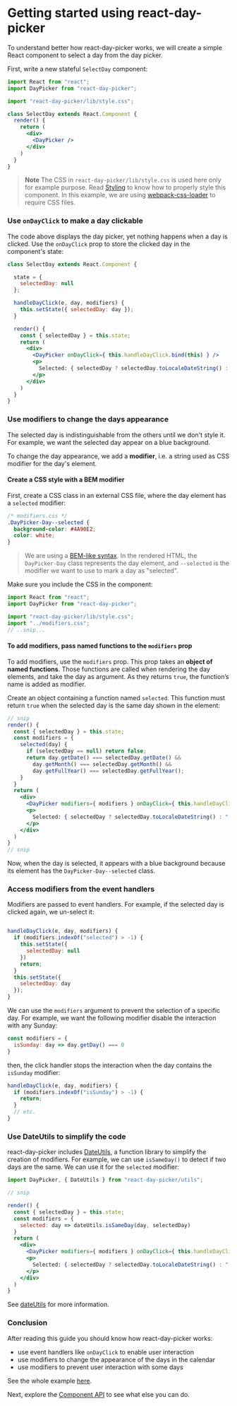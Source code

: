 # Getting started using react-day-picker

To understand better how react-day-picker works, we will create a simple React component to select a day from the day picker.

First, write a new stateful `SelectDay` component:

```jsx
import React from "react";
import DayPicker from "react-day-picker";

import "react-day-picker/lib/style.css";

class SelectDay extends React.Component {
  render() {
    return (
      <div>
        <DayPicker />
      </div>
    )
  }
}
```

> **Note** The CSS in `react-day-picker/lib/style.css` is used here only for example purpose. Read [Styling](Styling.md) to know how to properly style this component. In this example, we are using [webpack-css-loader](https://github.com/webpack/css-loader) to require CSS files.

### Use `onDayClick` to make a day clickable

The code above displays the day picker, yet nothing happens when a day is clicked. Use the `onDayClick` prop to store the clicked day in the component's state:

```jsx
class SelectDay extends React.Component {

  state = {
    selectedDay: null
  };

  handleDayClick(e, day, modifiers) {
    this.setState({ selectedDay: day });
  }

  render() {
    const { selectedDay } = this.state;
    return (
      <div>
        <DayPicker onDayClick={ this.handleDayClick.bind(this) } />
        <p>
          Selected: { selectedDay ? selectedDay.toLocaleDateString() : "(none)" }
        </p>
      </div>
    )
  }
}
```

### Use modifiers to change the days appearance

The selected day is indistinguishable from the others until we don't style it. For example, we want the selected day appear on a blue background.

To change the day appearance, we add a **modifier**, i.e. a string used as CSS modifier for the day's element.

#### Create a CSS style with a BEM modifier

First, create a CSS class in an external CSS file, where the day element has a `selected` modifier:

```css
/* modifiers.css */
.DayPicker-Day--selected {
  background-color: #4A90E2;
  color: white;
}
```

> We are using a [BEM-like syntax](https://css-tricks.com/bem-101/). In the rendered HTML, the `DayPicker-Day` class represents the day element, and `--selected` is the modifier we want to use to mark a day as "selected".

Make sure you include the CSS in the component:

```javascript
import React from "react";
import DayPicker from "react-day-picker";

import "react-day-picker/lib/style.css";
import "../modifiers.css";
// ..snip...
```

#### To add modifiers, pass named functions to the `modifiers` prop

To add modifiers, use the `modifiers` prop. This prop takes an **object of named functions**. Those functions are called when rendering the day elements, and take the day as argument. As they returns `true`, the function’s name is added as modifier.

Create an object containing a function named `selected`. This function must return `true` when the selected day is the same day shown in the element:

```jsx
// snip
render() {
  const { selectedDay } = this.state;
  const modifiers = {
    selected(day) {
      if (selectedDay == null) return false;
      return day.getDate() === selectedDay.getDate() &&
        day.getMonth() === selectedDay.getMonth() &&
        day.getFullYear() === selectedDay.getFullYear();
    }
  }
  return (
    <div>
      <DayPicker modifiers={ modifiers } onDayClick={ this.handleDayClick.bind(this) } />
      <p>
        Selected: { selectedDay ? selectedDay.toLocaleDateString() : "(none)" }
      </p>
    </div>
  )
}
// snip
```

Now, when the day is selected, it appears with a blue background because its element has the `DayPicker-Day--selected` class.

### Access modifiers from the event handlers

Modifiers are passed to event handlers. For example, if the selected day is clicked again, we un-select it:

```javascript

handleDayClick(e, day, modifiers) {
  if (modifiers.indexOf("selected") > -1) {
    this.setState({
      selectedDay: null
    })
    return;
  }
  this.setState({
    selectedDay: day
  });
}

```

We can use the `modifiers` argument to prevent the selection of a specific day. For example, we want the following modifier disable the interaction with any Sunday:

```javascript
const modifiers = {
  isSunday: day => day.getDay() === 0
}
```

then, the click handler stops the interaction when the day contains the `isSunday` modifier:

```javascript
handleDayClick(e, day, modifiers) {
  if (modifiers.indexOf("isSunday") > -1) {
    return;
  }
  // etc.
}

```

### Use DateUtils to simplify the code

react-day-picker includes [DateUtils](DateUtils.md), a function library to simplify the creation of modifiers. For example, we can use `isSameDay()` to detect if two days are the same. We can use it for the `selected` modifier:

```jsx
import DayPicker, { DateUtils } from "react-day-picker/utils";

// snip

render() {
  const { selectedDay } = this.state;
  const modifiers = {
    selected: day => dateUtils.isSameDay(day, selectedDay)
  }
  return (
    <div>
      <DayPicker modifiers={ modifiers } onDayClick={ this.handleDayClick.bind(this) } />
      <p>
        Selected: { selectedDay ? selectedDay.toLocaleDateString() : "(none)" }
      </p>
    </div>
  )
}
```

See [dateUtils](DateUtils.md) for more information.

### Conclusion

After reading this guide you should know how react-day-picker works:

* use event handlers like `onDayClick` to enable user interaction
* use modifiers to change the appearance of the days in the calendar
* use modifiers to prevent user interaction with some days

See the whole example [here](http://www.gpbl.org/react-day-picker/examples/#selectable).

Next, explore the [Component API](API.md) to see what else you can do.

